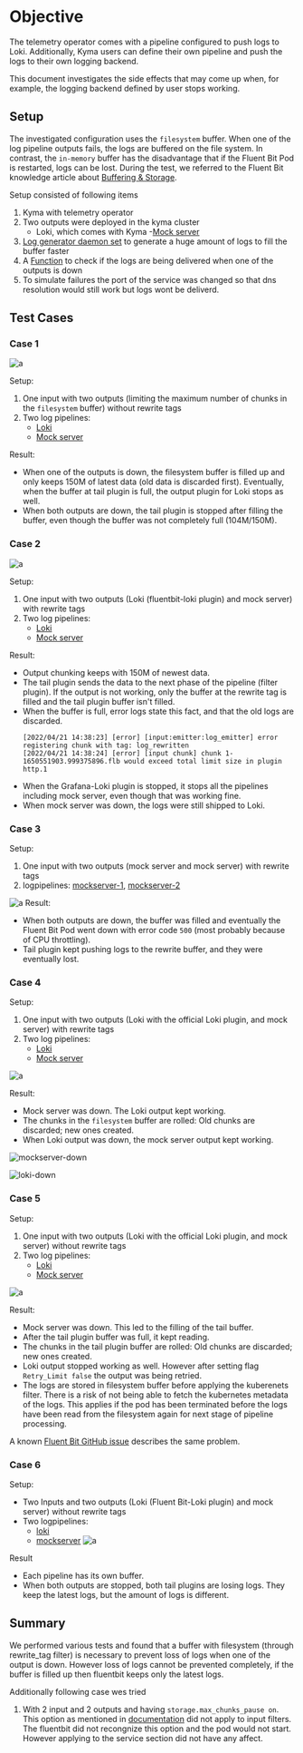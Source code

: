# Objective

The telemetry operator comes with a pipeline configured to push logs to Loki. Additionally, Kyma users can define their own pipeline and push the logs to their own logging backend.

This document investigates the side effects that may come up when, for example, the logging backend defined by  user stops working.

## Setup

The investigated configuration uses the `filesystem` buffer. When one of the log pipeline outputs fails, the logs are buffered on the file system. In contrast, the `in-memory` buffer has the disadvantage that if the Fluent Bit Pod is restarted, logs can be lost. During the test, we referred to the Fluent Bit knowledge article about [Buffering & Storage](https://docs.fluentbit.io/manual/administration/buffering-and-storage).

Setup consisted of following items
1. Kyma with telemetry operator
2. Two outputs were deployed in the kyma cluster
    - Loki, which comes with Kyma
    -[Mock server](./assets/logpipeline-invstigation/mock-server.yaml)
3. [Log generator daemon set](./assets/logpipeline-invstigation/log-generator.yaml) to generate a huge amount of logs to fill the buffer faster
4. A [Function](./assets/logpipeline-invstigation/func.js) to check if the logs are being delivered when one of the outputs is down
5. To simulate failures the port of the service was changed so that dns resolution would still work but logs wont be deliverd.

## Test Cases

### Case 1
![a](./assets/logpipeline-invstigation/case-1/case-1.svg)

Setup:
1. One input with two outputs (limiting the maximum number of chunks in the `filesystem` buffer) without rewrite tags
2. Two log pipelines:
   - [Loki](./assets/logpipeline-invstigation/case-1/loki.yaml)
   - [Mock server](./assets/logpipeline-invstigation/case-1/mockserver.yml)

Result:
- When one of the outputs is down, the filesystem buffer is filled up and only keeps 150M of latest data (old data is discarded first). Eventually, when the buffer at tail plugin is full, the output plugin for Loki stops as well.
- When both outputs are down, the tail plugin is stopped after filling the buffer, even though the buffer was not completely full (104M/150M).

### Case 2
![a](./assets/logpipeline-invstigation/case-2/case-2.svg)

Setup:
1. One input with two outputs (Loki (fluentbit-loki plugin) and mock server) with rewrite tags
2. Two log pipelines:
   - [Loki](./assets/logpipeline-invstigation/case-2/loki.yaml)
   - [Mock server](./assets/logpipeline-invstigation/case-2/mockserver.yml)


Result:
- Output chunking keeps with 150M of newest data.
- The tail plugin sends the data to the next phase of the pipeline (filter plugin). If the output is not working, only the buffer at the rewrite tag is filled and the tail plugin buffer isn't filled.
- When the buffer is full, error logs state this fact, and that the old logs are discarded.
    ```unix
    [2022/04/21 14:38:23] [error] [input:emitter:log_emitter] error registering chunk with tag: log_rewritten
    [2022/04/21 14:38:24] [error] [input chunk] chunk 1-1650551903.999375896.flb would exceed total limit size in plugin http.1
    ```
- When the Grafana-Loki plugin is stopped, it stops all the pipelines including mock server, even though that was working fine.
- When mock server was down, the logs were still shipped to Loki.


### Case 3

Setup:
1. One input with two outputs (mock server and mock server) with rewrite tags
2. logpipelines: [mockserver-1](./assets/logpipeline-invstigation/case-3/mockserver-1.yml), [mockserver-2](./assets/logpipeline-invstigation/case-3/mockserver-2.yml)

![a](./assets/logpipeline-invstigation/case-3/case-3.svg)
Result:
- When both outputs are down, the buffer was filled and eventually the Fluent Bit Pod went down with error code `500` (most probably because of CPU throttling).
- Tail plugin kept pushing logs to the rewrite buffer, and they were eventually lost.
### Case 4
Setup:
1. One input with two outputs (Loki with the official Loki plugin, and mock server) with rewrite tags
2. Two log pipelines:
   - [Loki](./assets/logpipeline-invstigation/case-4/loki.yml)
   - [Mock server](./assets/logpipeline-invstigation/case-4/mock-server.yml)

![a](./assets/logpipeline-invstigation/case-4/case-4.svg)

Result:
- Mock server was down. The Loki output kept working.
- The chunks in the `filesystem` buffer are rolled: Old chunks are discarded; new ones created.
- When Loki output was down, the mock server output kept working.

![mockserver-down](/assets/logpipeline-invstigation/case-4/dashboard-mock-down.png)


![loki-down](/assets/logpipeline-invstigation/case-4/dashboard-loki-down.png)

### Case 5
Setup:
1. One input with two outputs (Loki with the official Loki plugin, and mock server) without rewrite tags
2. Two log pipelines:
   - [Loki](./assets/logpipeline-invstigation/case-5/loki.yml)
   - [Mock server](./assets/logpipeline-invstigation/case-5/mock-server.yml)

![a](./assets/logpipeline-invstigation/case-5/case-5.svg)

Result:
- Mock server was down. This led to the filling of the tail buffer.
- After the tail plugin buffer was full, it kept reading.
- The chunks in the tail plugin buffer are rolled: Old chunks are discarded; new ones created.
- Loki output stopped working as well. However after setting flag `Retry_Limit false` the output was being retried.
- The logs are stored in filesystem buffer before applying the kuberenets filter. There is a risk of not being able to fetch the kubernetes metadata of the logs. This applies if the pod has been terminated before the logs have been read from the filesystem again for next stage of pipeline processing.


A known [Fluent Bit GitHub issue](https://github.com/fluent/fluent-bit/issues/4373) describes the same problem.

### Case 6
Setup:
- Two Inputs and two outputs (Loki (Fluent Bit-Loki plugin) and mock server) without rewrite tags
- Two logpipelines: 
  - [loki](./assets/logpipeline-invstigation/case-6/loki.yml)
  - [mockserver](./assets/logpipeline-invstigation/case-6/mock-server.yml)
![a](./assets/logpipeline-invstigation/case-6/case-6.svg)

Result
- Each pipeline has its own buffer.
- When both outputs are stopped, both tail plugins are losing logs. They keep the latest logs, but the amount of logs is different.


## Summary
We performed various tests and found that a buffer with filesystem (through rewrite_tag filter) is necessary to prevent loss of logs when one of the output is down. However loss of logs cannot be prevented completely, if the buffer is filled up then fluentbit keeps only the latest logs.

Additionally following case wes tried
1. With 2 input and 2 outputs and having `storage.max_chunks_pause on`. This option as mentioned in [documentation](https://docs.fluentbit.io/manual/administration/buffering-and-storage#input-section-configuration) did not apply to input filters. The fluentbit did not recongnize this option and the pod would not start. However applying to the service section did not have any affect.



